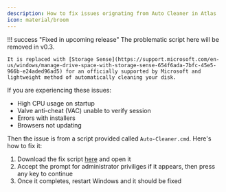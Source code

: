 ```yaml
---
description: How to fix issues orignating from Auto Cleaner in Atlas
icon: material/broom
---
```


!!! success "Fixed in upcoming release"
	The problematic script here will be removed in v0.3.
	
	It is replaced with [Storage Sense](https://support.microsoft.com/en-us/windows/manage-drive-space-with-storage-sense-654f6ada-7bfc-45e5-966b-e24aded96ad5) for an officially supported by Microsoft and lightweight method of automatically cleaning your disk.

If you are experiencing these issues:

- High CPU usage on startup
- Valve anti-cheat (VAC) unable to verify session
- Errors with installers
- Browsers not updating

Then the issue is from a script provided called `Auto-Cleaner.cmd`. Here's how to fix it:

1. Download the fix script [here](https://he3als.xyz/mystuff/scripts/Fix-Auto-Cleaner.bat) and open it
2. Accept the prompt for administrator priviliges if it appears, then press any key to continue
3. Once it completes, restart Windows and it should be fixed
